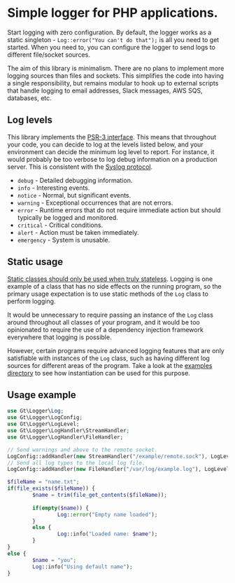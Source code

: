 Simple logger for PHP applications.
===================================

Start logging with zero configuration. By default, the logger works as a static singleton - `Log::error("You can't do that");` is all you need to get started. When you need to, you can configure the logger to send logs to different file/socket sources.

The aim of this library is minimalism. There are no plans to implement more logging sources than files and sockets. This simplifies the code into having a single responsibility, but remains modular to hook up to external scripts that handle logging to email addresses, Slack messages, AWS SQS, databases, etc.

Log levels
----------

This library implements the [PSR-3 interface][psr3]. This means that throughout your code, you can decide to log at the levels listed below, and your environment can decide the minimum log level to report. For instance, it would probably be too verbose to log debug information on a production server. This is consistent with the [Syslog protocol][syslog].

+ `debug` - Detailed debugging information.
+ `info` - Interesting events.
+ `notice` - Normal, but significant events.
+ `warning` - Exceptional occurrences that are not errors.
+ `error` - Runtime errors that do not require immediate action but should typically be logged and monitored.
+ `critical` - Critical conditions.
+ `alert` - Action must be taken immediately.
+ `emergency` - System is unusable.

Static usage
------------

[Static classes should only be used when truly stateless][styleguide-static]. Logging is one example of a class that has no side effects on the running program, so the primary usage expectation is to use static methods of the `Log` class to perform logging.

It would be unnecessary to require passing an instance of the `Log` class around throughout all classes of your program, and it would be too opinionated to require the use of a dependency injection framework everywhere that logging is possible.

However, certain programs require advanced logging features that are only satisfiable with instances of the `Log` class, such as having different log sources for different areas of the program. Take a look at the [examples directory][examples] to see how instantiation can be used for this purpose.

Usage example
-------------

```php
use Gt\Logger\Log;
use Gt\Logger\LogConfig;
use Gt\Logger\LogLevel;
use Gt\Logger\LogHandler\StreamHandler;
use Gt\Logger\LogHandler\FileHandler;

// Send warnings and above to the remote socket.
LogConfig::addHandler(new StreamHandler("/example/remote.sock"), LogLevel::WARNING);
// Send all log types to the local log file.
LogConfig::addHandler(new FileHandler("/var/log/example.log"), LogLevel::DEBUG);

$fileName = "name.txt";
if(file_exists($fileName)) {
        $name = trim(file_get_contents($fileName));
        
        if(empty($name)) {
                Log::error("Empty name loaded");        
        }
        else {
                Log::info("Loaded name: $name");
        }
}
else {
        $name = "you";
        Log::info("Using default name");
}
```

[styleguide-static]: https://github.com/PhpGt/StyleGuide/blob/master/classes/members.md#classes-should-have-all-or-no-static-members
[psr3]: https://www.php-fig.org/psr/psr-3/
[syslog]: https://tools.ietf.org/html/rfc5424
[examples]: https://github.com/PhpGt/Logger/tree/master/examples
